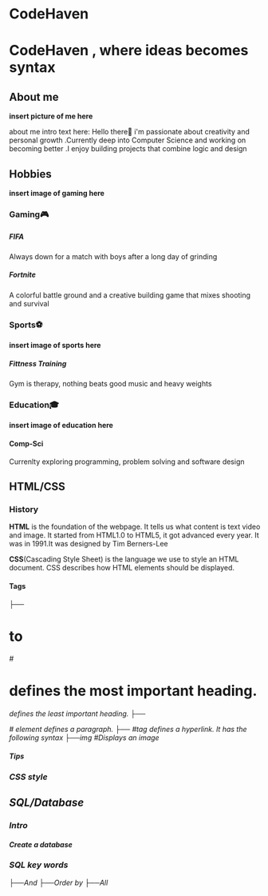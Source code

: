 # CodeHaven
# CodeHaven , where ideas becomes syntax
## **About me**
**insert picture of me here** 

about me intro text here:
Hello there👋 i'm passionate about creativity and personal growth
.Currently deep into Computer Science and working on becoming better
.I enjoy building projects that combine logic and design
## **Hobbies**
**insert image of gaming here**
### **Gaming**🎮
##### **FIFA**
Always down for a match with boys after a long day of grinding  
##### **Fortnite**
A colorful battle ground and a creative building game that mixes shooting and survival
### **Sports**⚽
**insert image of sports here**
##### **Fittness Training** 
Gym is therapy, nothing beats good music and heavy weights 
### **Education**🎓
**insert image of education here**
#### **Comp-Sci**
Currenlty exploring programming, problem solving and software design








## HTML/CSS
### History
**HTML** is the foundation of the webpage. It tells us what content is text video and image.
It started from HTML1.0 to HTML5, it got advanced every year.
It was in 1991.It was designed by Tim Berners-Lee 

**CSS**(Cascading Style Sheet) is the language we use to style an HTML document.
CSS describes how HTML elements should be displayed.


#### Tags
├──<h1> to <h6> #<h1> defines the most important heading. <h6> defines the least important heading.
├──<p> # element defines a paragraph.
├──<a> #tag defines a hyperlink. It has the following syntax
├──img #Displays an image
#### Tips
### CSS style




## SQL/Database
### Intro
#### Create a database
### SQL key words
├──And
├──Order by
├──All









